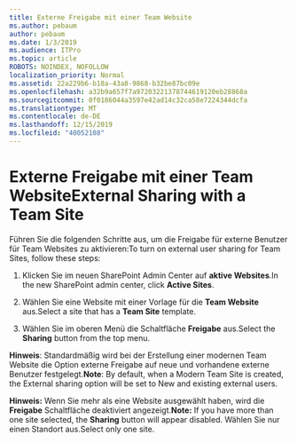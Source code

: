 ```yaml
---
title: Externe Freigabe mit einer Team Website
ms.author: pebaum
author: pebaum
ms.date: 1/3/2019
ms.audience: ITPro
ms.topic: article
ROBOTS: NOINDEX, NOFOLLOW
localization_priority: Normal
ms.assetid: 22a229b6-b18a-43a8-9868-b32be87bc09e
ms.openlocfilehash: a32b9a657f7a97203221378744619120eb28868a
ms.sourcegitcommit: 0f0186044a3597e42ad14c32ca58e7224344dcfa
ms.translationtype: MT
ms.contentlocale: de-DE
ms.lasthandoff: 12/15/2019
ms.locfileid: "40052108"
---
```

# <a name="external-sharing-with-a-team-site"></a><span data-ttu-id="7fb22-102">Externe Freigabe mit einer Team Website</span><span class="sxs-lookup"><span data-stu-id="7fb22-102">External Sharing with a Team Site</span></span>

<span data-ttu-id="7fb22-103">Führen Sie die folgenden Schritte aus, um die Freigabe für externe Benutzer für Team Websites zu aktivieren:</span><span class="sxs-lookup"><span data-stu-id="7fb22-103">To turn on external user sharing for Team Sites, follow these steps:</span></span> 
  
1. <span data-ttu-id="7fb22-104">Klicken Sie im neuen SharePoint Admin Center auf **aktive Websites**.</span><span class="sxs-lookup"><span data-stu-id="7fb22-104">In the new SharePoint admin center, click **Active Sites**.</span></span>
  
2. <span data-ttu-id="7fb22-105">Wählen Sie eine Website mit einer Vorlage für die **Team Website** aus.</span><span class="sxs-lookup"><span data-stu-id="7fb22-105">Select a site that has a **Team Site** template.</span></span> 
  
3. <span data-ttu-id="7fb22-106">Wählen Sie im oberen Menü die Schaltfläche **Freigabe** aus.</span><span class="sxs-lookup"><span data-stu-id="7fb22-106">Select the **Sharing** button from the top menu.</span></span> 
  
 <span data-ttu-id="7fb22-107">**Hinweis**: Standardmäßig wird bei der Erstellung einer modernen Team Website die Option externe Freigabe auf neue und vorhandene externe Benutzer festgelegt.</span><span class="sxs-lookup"><span data-stu-id="7fb22-107">**Note**: By default, when a Modern Team Site is created, the External sharing option will be set to New and existing external users.</span></span> 
  
 <span data-ttu-id="7fb22-108">**Hinweis:** Wenn Sie mehr als eine Website ausgewählt haben, wird die **Freigabe** Schaltfläche deaktiviert angezeigt.</span><span class="sxs-lookup"><span data-stu-id="7fb22-108">**Note:** If you have more than one site selected, the **Sharing** button will appear disabled.</span></span> <span data-ttu-id="7fb22-109">Wählen Sie nur einen Standort aus.</span><span class="sxs-lookup"><span data-stu-id="7fb22-109">Select only one site.</span></span> 
  

